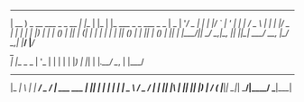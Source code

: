  ____                        _     _     _                            
| __ ) _ __ ___  _   _  __ _| |__ | |_  | |_ ___    _   _  ___  _   _ 
|  _ \| '__/ _ \| | | |/ _` | '_ \| __| | __/ _ \  | | | |/ _ \| | | |
| |_) | | | (_) | |_| | (_| | | | | |_  | || (_) | | |_| | (_) | |_| |
|____/|_|  \___/ \__,_|\__, |_| |_|\__|  \__\___/   \__, |\___/ \__,_|
                       |___/                        |___/             
 _           
| |__  _   _ 
| '_ \| | | |
| |_) | |_| |
|_.__/ \__, |
       |___/ 
 ___ _   _ _____ ___  ____            
|_ _| \ | |  ___/ _ \/ ___|  ___  ___ 
 | ||  \| | |_ | | | \___ \ / _ \/ __|
 | || |\  |  _|| |_| |___) |  __/ (__ 
|___|_| \_|_|   \___/|____/ \___|\___|
                                      
